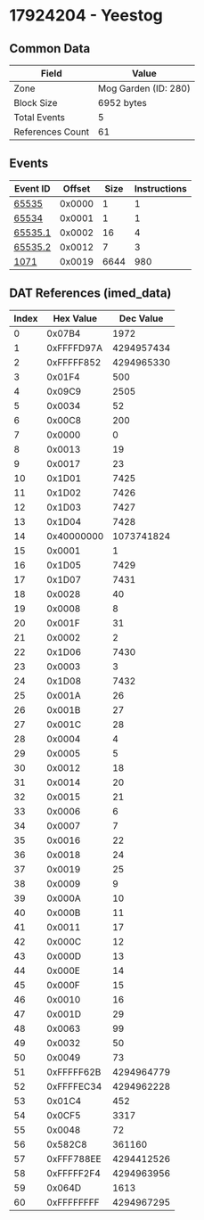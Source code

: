 # 17924204 - Yeestog

## Common Data

| Field            | Value                |
|------------------|----------------------|
| Zone             | Mog Garden (ID: 280) |
| Block Size       | 6952 bytes           |
| Total Events     | 5                    |
| References Count | 61                   |

## Events

| Event ID                | Offset   |   Size |   Instructions |
|-------------------------|----------|--------|----------------|
| [65535](./65535.md)     | 0x0000   |      1 |              1 |
| [65534](./65534.md)     | 0x0001   |      1 |              1 |
| [65535.1](./65535.1.md) | 0x0002   |     16 |              4 |
| [65535.2](./65535.2.md) | 0x0012   |      7 |              3 |
| [1071](./1071.md)       | 0x0019   |   6644 |            980 |

## DAT References (imed_data)

|   Index | Hex Value   |   Dec Value |
|---------|-------------|-------------|
|       0 | 0x07B4      |        1972 |
|       1 | 0xFFFFD97A  |  4294957434 |
|       2 | 0xFFFFF852  |  4294965330 |
|       3 | 0x01F4      |         500 |
|       4 | 0x09C9      |        2505 |
|       5 | 0x0034      |          52 |
|       6 | 0x00C8      |         200 |
|       7 | 0x0000      |           0 |
|       8 | 0x0013      |          19 |
|       9 | 0x0017      |          23 |
|      10 | 0x1D01      |        7425 |
|      11 | 0x1D02      |        7426 |
|      12 | 0x1D03      |        7427 |
|      13 | 0x1D04      |        7428 |
|      14 | 0x40000000  |  1073741824 |
|      15 | 0x0001      |           1 |
|      16 | 0x1D05      |        7429 |
|      17 | 0x1D07      |        7431 |
|      18 | 0x0028      |          40 |
|      19 | 0x0008      |           8 |
|      20 | 0x001F      |          31 |
|      21 | 0x0002      |           2 |
|      22 | 0x1D06      |        7430 |
|      23 | 0x0003      |           3 |
|      24 | 0x1D08      |        7432 |
|      25 | 0x001A      |          26 |
|      26 | 0x001B      |          27 |
|      27 | 0x001C      |          28 |
|      28 | 0x0004      |           4 |
|      29 | 0x0005      |           5 |
|      30 | 0x0012      |          18 |
|      31 | 0x0014      |          20 |
|      32 | 0x0015      |          21 |
|      33 | 0x0006      |           6 |
|      34 | 0x0007      |           7 |
|      35 | 0x0016      |          22 |
|      36 | 0x0018      |          24 |
|      37 | 0x0019      |          25 |
|      38 | 0x0009      |           9 |
|      39 | 0x000A      |          10 |
|      40 | 0x000B      |          11 |
|      41 | 0x0011      |          17 |
|      42 | 0x000C      |          12 |
|      43 | 0x000D      |          13 |
|      44 | 0x000E      |          14 |
|      45 | 0x000F      |          15 |
|      46 | 0x0010      |          16 |
|      47 | 0x001D      |          29 |
|      48 | 0x0063      |          99 |
|      49 | 0x0032      |          50 |
|      50 | 0x0049      |          73 |
|      51 | 0xFFFFF62B  |  4294964779 |
|      52 | 0xFFFFEC34  |  4294962228 |
|      53 | 0x01C4      |         452 |
|      54 | 0x0CF5      |        3317 |
|      55 | 0x0048      |          72 |
|      56 | 0x582C8     |      361160 |
|      57 | 0xFFF788EE  |  4294412526 |
|      58 | 0xFFFFF2F4  |  4294963956 |
|      59 | 0x064D      |        1613 |
|      60 | 0xFFFFFFFF  |  4294967295 |
